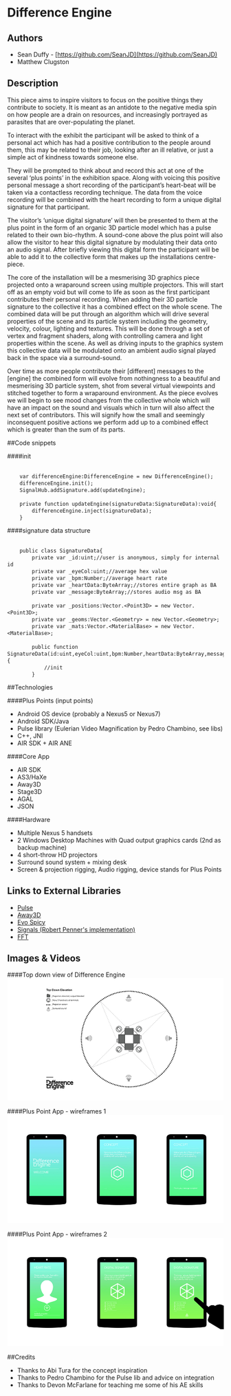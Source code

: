 # Difference Engine


## Authors
- Sean Duffy - [https://github.com/SeanJD](https://github.com/SeanJD)  
- Matthew Clugston

## Description
This piece aims to inspire visitors to focus on the positive things they contribute to society. It is meant as an antidote to the negative media spin on how people are a drain on resources, and increasingly portrayed as parasites that are over-populating the planet. 

To interact with the exhibit the participant will be asked to think of a personal act which has had a positive contribution to the people around them, this may be related to their job, looking after an ill relative, or just a simple act of kindness towards someone else.

They will be prompted to think about and record this act at one of the several ‘plus points’ in the exhibition space. Along with voicing this positive personal message a short recording of the participant’s heart-beat will be taken via a contactless recording technique. The data from the voice recording will be combined with the heart recording to form a unique digital signature for that participant. 

The visitor’s ‘unique digital signature’ will then be presented to them at the plus point in the form of an organic 3D particle model which has a pulse related to their own bio-rhythm. A sound-cone above the plus point will also allow the visitor to hear this digital signature by modulating their data onto an audio signal. After briefly viewing this digital form the participant will be able to add it to the collective form that makes up the installations centre-piece.

The core of the installation will be a mesmerising 3D graphics piece projected onto a wraparound screen using multiple projectors. This will start off as an empty void but will come to life as soon as the first participant contributes their personal recording. When adding their 3D particle signature to the collective it has a combined effect on the whole scene. The combined data will be put through an algorithm which will drive several properties of the scene and its particle system including the geometry, velocity, colour, lighting and textures. This will be done through a set of vertex and fragment shaders, along with controlling camera and light properties within the scene. As well as driving inputs to the graphics system this collective data will be modulated onto an ambient audio signal played back in the space via a surround-sound. 

Over time as more people contribute their [different] messages to the [engine] the combined form will evolve from nothingness to a beautiful and mesmerising 3D particle system, shot from several virtual viewpoints and stitched together to form a wraparound environment. As the piece evolves we will begin to see mood changes from the collective whole which will have an impact on the sound and visuals which in turn will also affect the next set of contributors. This will signify how the small and seemingly inconsequent positive actions we perform add up to a combined effect which is greater than the sum of its parts.


##Code snippets

####init

```

	var differenceEngine:DifferenceEngine = new DifferenceEngine();
	differenceEngine.init();
	SignalHub.addSignature.add(updateEngine);

	private function updateEngine(signatureData:SignatureData):void{
		differenceEngine.inject(signatureData);
	}

```

####signature data structure
```

	public class SignatureData{
		private var _id:uint;//user is anonymous, simply for internal id
		private var _eyeCol:uint;//average hex value
		private var _bpm:Number;//average heart rate 
		private var _heartData:ByteArray;//stores entire graph as BA
		private var _message:ByteArray;//stores audio msg as BA
		
		private var _positions:Vector.<Point3D> = new Vector.<Point3D>;
		private var _geoms:Vector.<Geometry> = new Vector.<Geometry>;
		private var _mats:Vector.<MaterialBase> = new Vector.<MaterialBase>;
		
		public function SignatureData(id:uint,eyeCol:uint,bpm:Number,heartData:ByteArray,message:ByteArray) {
			//init
		}

```

##Technologies

####Plus Points (input points)
- Android OS device (probably a Nexus5 or Nexus7)
- Android SDK/Java
- Pulse library (Eulerian Video Magnification by Pedro Chambino, see libs)
- C++, JNI
- AIR SDK + AIR ANE

####Core App
- AIR SDK
- AS3/HaXe
- Away3D
- Stage3D
- AGAL
- JSON 

####Hardware
- Multiple Nexus 5 handsets
- 2 Windows Desktop Machines with Quad output graphics cards (2nd as backup machine)
- 4 short-throw HD projectors
- Surround sound system + mixing desk 
- Screen & projection rigging, Audio rigging, device stands for Plus Points




## Links to External Libraries

- [Pulse](https://github.com/pchambino/pulse)
- [Away3D](https://github.com/away3d/)
- [Evo Spicy](https://github.com/simppafi/evoSpicyParticleEngine)
- [Signals (Robert Penner's implementation)](https://github.com/robertpenner/as3-signals)
- [FFT](http://gerrybeauregard.wordpress.com/2010/08/03/an-even-faster-as3-fft/)



## Images & Videos

####Top down view of Difference Engine
![Top down view of Difference Engine](project_images/DE_BirdsEye.jpg?raw=true "Top down view of Difference Engine")

####Plus Point App - wireframes 1
![App wireframes 1](project_images/PlusPointApp_1.jpg?raw=true "App wireframes 1")

####Plus Point App - wireframes 2
![App wireframes 2](project_images/PlusPointApp_2.jpg?raw=true "App wireframes 2")


##Credits

- Thanks to Abi Tura for the concept inspiration
- Thanks to Pedro Chambino for the Pulse lib and advice on integration
- Thanks to Devon McFarlane for teaching me some of his AE skills 
